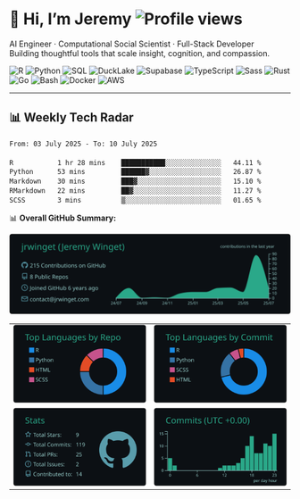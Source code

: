 # 👋 Hi, I’m Jeremy ![Profile views](https://komarev.com/ghpvc/?username=jrwinget&label=Visitors&color=0e75b6&style=flat&abbreviated=true)

AI Engineer · Computational Social Scientist · Full-Stack Developer  
Building thoughtful tools that scale insight, cognition, and compassion.

![R](https://img.shields.io/badge/R-276DC3?logo=r&logoColor=white)
![Python](https://img.shields.io/badge/Python-3776AB?logo=python&logoColor=white)
![SQL](https://img.shields.io/badge/SQL-4479A1?logo=postgresql&logoColor=white)
![DuckLake](https://img.shields.io/badge/DuckLake-FFF000?logo=duckdb&logoColor=black)
![Supabase](https://img.shields.io/badge/Supabase-3ECF8E?logo=supabase&logoColor=white)
![TypeScript](https://img.shields.io/badge/-TypeScript-3178C6?logo=typescript&logoColor=white)
![Sass](https://img.shields.io/badge/Sass-CC6699?logo=sass&logoColor=white)
![Rust](https://img.shields.io/badge/Rust-000000?logo=rust&logoColor=white)
![Go](https://img.shields.io/badge/Go-00ADD8?logo=go&logoColor=white)
![Bash](https://img.shields.io/badge/Bash-%23121011?logo=gnu-bash&logoColor=white)
![Docker](https://img.shields.io/badge/Docker-2496ED?logo=docker&logoColor=white)
![AWS](https://img.shields.io/badge/AWS-%23FF9900?logo=amazon-aws&logoColor=white)

---

## 📊 Weekly Tech Radar

<!--START_SECTION:waka-->

```txt
From: 03 July 2025 - To: 10 July 2025

R           1 hr 28 mins    ███████████░░░░░░░░░░░░░░   44.11 %
Python      53 mins         ██████▓░░░░░░░░░░░░░░░░░░   26.87 %
Markdown    30 mins         ███▓░░░░░░░░░░░░░░░░░░░░░   15.10 %
RMarkdown   22 mins         ██▓░░░░░░░░░░░░░░░░░░░░░░   11.27 %
SCSS        3 mins          ▒░░░░░░░░░░░░░░░░░░░░░░░░   01.65 %
```

<!--END_SECTION:waka-->

📊 **Overall GitHub Summary:**

<div align="center">

[![](https://raw.githubusercontent.com/jrwinget/jrwinget/main/profile-summary-card-output/gotham/0-profile-details.svg)](https://github.com/vn7n24fzkq/github-profile-summary-cards)

<table>
  <tr>
    <td><img src="https://raw.githubusercontent.com/jrwinget/jrwinget/main/profile-summary-card-output/gotham/1-repos-per-language.svg" alt="Repos per Language"></td>
    <td><img src="https://raw.githubusercontent.com/jrwinget/jrwinget/main/profile-summary-card-output/gotham/2-most-commit-language.svg" alt="Most Commit Language"></td>
  </tr>
  <tr>
    <td><img src="https://raw.githubusercontent.com/jrwinget/jrwinget/main/profile-summary-card-output/gotham/3-stats.svg" alt="Stats"></td>
    <td><img src="https://raw.githubusercontent.com/jrwinget/jrwinget/main/profile-summary-card-output/gotham/4-productive-time.svg" alt="Most Productive Times"></td>
  </tr>
</table>

</div>
